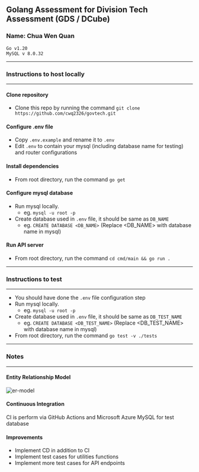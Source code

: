 ## Golang Assessment for Division Tech Assessment (GDS / DCube)
### Name: Chua Wen Quan
```
Go v1.20
MySQL v 8.0.32
```
---
### Instructions to host locally
---
#### Clone repository
* Clone this repo by running the command `git clone https://github.com/cwq2326/govtech.git`

#### Configure .env file
* Copy `.env.example` and rename it to `.env`
* Edit `.env` to contain your mysql (including database name for testing) and router configurations

#### Install dependencies
* From root directory, run the command `go get`

#### Configure mysql database
* Run mysql locally.
  * eg. `mysql -u root -p`
* Create database used in `.env` file, it should be same as `DB_NAME`
  * eg. `CREATE DATABASE <DB_NAME>` (Replace <DB_NAME> with database name in mysql)

#### Run API server
* From root directory, run the command `cd cmd/main && go run .`
---
### Instructions to test
---
* You should have done the `.env` file configuration step
* Run mysql locally.
  * eg. `mysql -u root -p`
* Create database used in `.env` file, it should be same as `DB_TEST_NAME`
  * eg. `CREATE DATABASE <DB_TEST_NAME>` (Replace <DB_TEST_NAME> with database name in mysql)
* From root directory, run the command `go test -v ./tests`
---
### Notes
---
#### Entity Relationship Model
![er-model](https://user-images.githubusercontent.com/68064689/219323593-d3a4b07b-d0a0-48ce-bd49-44c616b1f311.png)
#### Continuous Integration
CI is perform via GitHub Actions and Microsoft Azure MySQL for test database
#### Improvements
- Implement CD in addition to CI
- Implement test cases for utilities functions
- Implement more test cases for API endpoints
